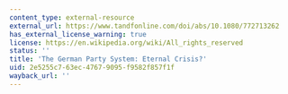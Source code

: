 ```yaml
---
content_type: external-resource
external_url: https://www.tandfonline.com/doi/abs/10.1080/772713262
has_external_license_warning: true
license: https://en.wikipedia.org/wiki/All_rights_reserved
status: ''
title: 'The German Party System: Eternal Crisis?'
uid: 2e5255c7-63ec-4767-9095-f9582f857f1f
wayback_url: ''
---
```

